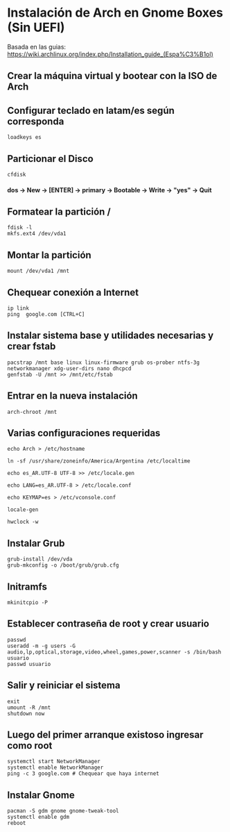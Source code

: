 # Instalación de Arch en Gnome Boxes (Sin UEFI)

Basada en las guias:
https://wiki.archlinux.org/index.php/Installation_guide_(Espa%C3%B1ol)

## Crear la máquina virtual y bootear con la ISO de Arch

## Configurar teclado en latam/es según corresponda

~~~
loadkeys es
~~~

## Particionar el Disco

~~~
cfdisk
~~~

#### dos -> New -> [ENTER] -> primary -> Bootable -> Write -> "yes" -> Quit


## Formatear la partición /

~~~
fdisk -l
mkfs.ext4 /dev/vda1
~~~

## Montar la partición

~~~
mount /dev/vda1 /mnt
~~~

## Chequear conexión a Internet

~~~
ip link
ping  google.com [CTRL+C]
~~~

## Instalar sistema base y utilidades necesarias y crear fstab

~~~
pacstrap /mnt base linux linux-firmware grub os-prober ntfs-3g networkmanager xdg-user-dirs nano dhcpcd
genfstab -U /mnt >> /mnt/etc/fstab
~~~

## Entrar en la nueva instalación

~~~
arch-chroot /mnt
~~~

## Varias configuraciones requeridas

~~~
echo Arch > /etc/hostname

ln -sf /usr/share/zoneinfo/America/Argentina /etc/localtime

echo es_AR.UTF-8 UTF-8 >> /etc/locale.gen

echo LANG=es_AR.UTF-8 > /etc/locale.conf

echo KEYMAP=es > /etc/vconsole.conf

locale-gen

hwclock -w

~~~

## Instalar Grub

~~~
grub-install /dev/vda
grub-mkconfig -o /boot/grub/grub.cfg
~~~

## Initramfs

~~~
mkinitcpio -P
~~~

## Establecer contraseña de root y crear usuario

~~~
passwd
useradd -m -g users -G audio,lp,optical,storage,video,wheel,games,power,scanner -s /bin/bash usuario
passwd usuario
~~~

## Salir y reiniciar el sistema

~~~
exit
umount -R /mnt
shutdown now
~~~

## Luego del primer arranque existoso ingresar como root

~~~
systemctl start NetworkManager
systemctl enable NetworkManager
ping -c 3 google.com # Chequear que haya internet 
~~~

## Instalar Gnome

~~~
pacman -S gdm gnome gnome-tweak-tool
systemctl enable gdm
reboot
~~~

